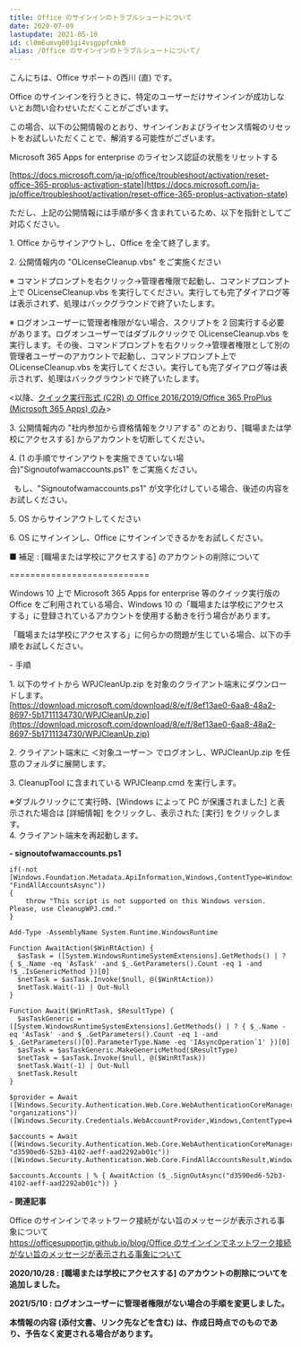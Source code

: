 ```yaml
---
title: Office のサインインのトラブルシュートについて
date: 2020-07-09
lastupdate: 2021-05-10
id: cl0m6umvg001gi4vsgppfcmk0
alias: /Office のサインインのトラブルシュートについて/
---
```


こんにちは、Office サポートの西川 (直) です。 

Office のサインインを行うときに、特定のユーザーだけサインインが成功しないとお問い合わせいただくことがございます。

この場合、以下の公開情報のとおり、サインインおよびライセンス情報のリセットをお試しいただくことで、解消する可能性がございます。

Microsoft 365 Apps for enterprise のライセンス認証の状態をリセットする

[https://docs.microsoft.com/ja-jp/office/troubleshoot/activation/reset-office-365-proplus-activation-state](https://docs.microsoft.com/ja-jp/office/troubleshoot/activation/reset-office-365-proplus-activation-state)

ただし、上記の公開情報には手順が多く含まれているため、以下を指針としてご対応ください。

1\. Office からサインアウトし、Office を全て終了します。

2\. 公開情報内の "OLicenseCleanup.vbs" をご実施ください

※ コマンドプロンプトを右クリック→管理者権限で起動し、コマンドプロンプト上で OLicenseCleanup.vbs を実行してください。実行しても完了ダイアログ等は表示されず、処理はバックグラウンドで終了いたします。

※ ログオンユーザーに管理者権限がない場合、スクリプトを 2 回実行する必要があります。ログオンユーザーではダブルクリックで OLicenseCleanup.vbs を実行します。その後、コマンドプロンプトを右クリック→管理者権限として別の管理者ユーザーのアカウントで起動し、コマンドプロンプト上で OLicenseCleanup.vbs を実行してください。実行しても完了ダイアログ等は表示されず、処理はバックグラウンドで終了いたします。

<以降、[クイック実行形式 (C2R) の Office 2016/2019/Office 365 ProPlus (Microsoft 365 Apps) のみ](https://officesupportjp.github.io/blog/%E3%82%AF%E3%82%A4%E3%83%83%E3%82%AF%E5%AE%9F%E8%A1%8C%E5%BD%A2%E5%BC%8F%20(C2R)%20%E3%81%A8%20Windows%20%E3%82%A4%E3%83%B3%E3%82%B9%E3%83%88%E3%83%BC%E3%83%A9%E3%83%BC%E5%BD%A2%E5%BC%8F%20(MSI)%20%E3%82%92%E8%A6%8B%E5%88%86%E3%81%91%E3%82%8B%E6%96%B9%E6%B3%95/)\>

3\. 公開情報内の "社内参加から資格情報をクリアする" のとおり、\[職場または学校にアクセスする\] からアカウントを切断してください。

4\. (1 の手順でサインアウトを実施できていない場合)"Signoutofwamaccounts.ps1" をご実施ください。

  もし、"Signoutofwamaccounts.ps1" が文字化けしている場合、後述の内容をお試しください。

5\. OS からサインアウトしてください

6\. OS にサインインし、Office にサインインできるかをお試しください。

■ 補足 : \[職場または学校にアクセスする\] のアカウントの削除について

\===========================

Windows 10 上で Microsoft 365 Apps for enterprise 等のクイック実行版の Office をご利用されている場合、Windows 10 の「職場または学校にアクセスする」に登録されているアカウントを使用する動きを行う場合があります。

「職場または学校にアクセスする」に何らかの問題が生じている場合、以下の手順をお試しください。

\- 手順

1\. 以下のサイトから WPJCleanUp.zip を対象のクライアント端末にダウンロードします。  
[https://download.microsoft.com/download/8/e/f/8ef13ae0-6aa8-48a2-8697-5b1711134730/WPJCleanUp.zip](https://download.microsoft.com/download/8/e/f/8ef13ae0-6aa8-48a2-8697-5b1711134730/WPJCleanUp.zip)  

2\. クライアント端末に ＜対象ユーザー＞ でログオンし、WPJCleanUp.zip を任意のフォルダに展開します。

3\. CleanupTool に含まれている WPJCleanp.cmd を実行します。

※ダブルクリックにて実行時、\[Windows によって PC が保護されました\] と表示された場合は \[詳細情報\] をクリックし、表示された \[実行\] をクリックします。  
4\. クライアント端末を再起動します。  

  

**\- signoutofwamaccounts.ps1**

```
if(-not [Windows.Foundation.Metadata.ApiInformation,Windows,ContentType=WindowsRuntime]::IsMethodPresent("Windows.Security.Authentication.Web.Core.WebAuthenticationCoreManager", "FindAllAccountsAsync"))
{
    throw "This script is not supported on this Windows version. Please, use CleanupWPJ.cmd."
}

Add-Type -AssemblyName System.Runtime.WindowsRuntime

Function AwaitAction($WinRtAction) {
  $asTask = ([System.WindowsRuntimeSystemExtensions].GetMethods() | ? { $_.Name -eq 'AsTask' -and $_.GetParameters().Count -eq 1 -and !$_.IsGenericMethod })[0]
  $netTask = $asTask.Invoke($null, @($WinRtAction))
  $netTask.Wait(-1) | Out-Null
}

Function Await($WinRtTask, $ResultType) {
  $asTaskGeneric = ([System.WindowsRuntimeSystemExtensions].GetMethods() | ? { $_.Name -eq 'AsTask' -and $_.GetParameters().Count -eq 1 -and $_.GetParameters()[0].ParameterType.Name -eq 'IAsyncOperation`1' })[0]
  $asTask = $asTaskGeneric.MakeGenericMethod($ResultType)
  $netTask = $asTask.Invoke($null, @($WinRtTask))
  $netTask.Wait(-1) | Out-Null
  $netTask.Result
}

$provider = Await ([Windows.Security.Authentication.Web.Core.WebAuthenticationCoreManager,Windows,ContentType=WindowsRuntime]::FindAccountProviderAsync("https://login.microsoft.com", "organizations")) ([Windows.Security.Credentials.WebAccountProvider,Windows,ContentType=WindowsRuntime])

$accounts = Await ([Windows.Security.Authentication.Web.Core.WebAuthenticationCoreManager,Windows,ContentType=WindowsRuntime]::FindAllAccountsAsync($provider, "d3590ed6-52b3-4102-aeff-aad2292ab01c")) ([Windows.Security.Authentication.Web.Core.FindAllAccountsResult,Windows,ContentType=WindowsRuntime])

$accounts.Accounts | % { AwaitAction ($_.SignOutAsync("d3590ed6-52b3-4102-aeff-aad2292ab01c")) }
```

**\- 関連記事**

Office のサインインでネットワーク接続がない旨のメッセージが表示される事象について  
[https://officesupportjp.github.io/blog/Office のサインインでネットワーク接続がない旨のメッセージが表示される事象について](https://officesupportjp.github.io/blog/Office%20%E3%81%AE%E3%82%B5%E3%82%A4%E3%83%B3%E3%82%A4%E3%83%B3%E3%81%A7%E3%83%8D%E3%83%83%E3%83%88%E3%83%AF%E3%83%BC%E3%82%AF%E6%8E%A5%E7%B6%9A%E3%81%8C%E3%81%AA%E3%81%84%E6%97%A8%E3%81%AE%E3%83%A1%E3%83%83%E3%82%BB%E3%83%BC%E3%82%B8%E3%81%8C%E8%A1%A8%E7%A4%BA%E3%81%95%E3%82%8C%E3%82%8B%E4%BA%8B%E8%B1%A1%E3%81%AB%E3%81%A4%E3%81%84%E3%81%A6/)

**2020/10/28 :** **\[職場または学校にアクセスする\] のアカウントの削除についてを追加しました。**

**2021/5/10 : ログオンユーザーに管理者権限がない場合の手順を変更しました。**

**本情報の内容 (添付文書、リンク先などを含む) は、作成日時点でのものであり、予告なく変更される場合があります。**